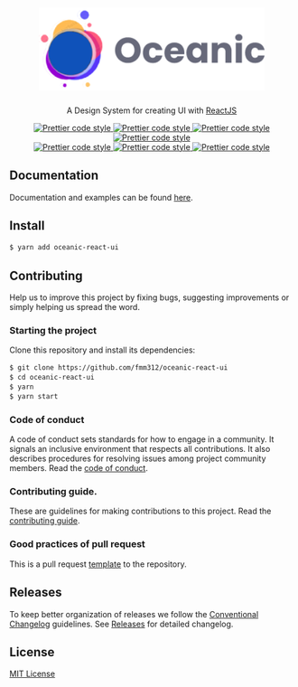 <h1 align="center">
  <a href="https://ocean-ds.github.io/ocean-web/index.html">
    <img alt="oceanic-logo" src="./assets/logo2.png" width="400">
  </a>
</h1>

<p align="center">
 A Design System for creating UI with <a href="https://pt-br.reactjs.org/">ReactJS</a>
</p>

<p align="center">
  <a href="https://github.com/prettier/prettier">
    <img alt="Prettier code style" src="https://img.shields.io/badge/version-1.0.0-5FC754.svg">
  </a>
  <a href="https://github.com/prettier/prettier">
    <img alt="Prettier code style" src="https://img.shields.io/badge/docs-storybook-F48041.svg">
  </a>
  <a href="https://github.com/prettier/prettier">
    <img alt="Prettier code style" src="https://img.shields.io/badge/conventional_commits-commitzen-F0584D.svg">
  </a>
  <a href="https://github.com/prettier/prettier">
    <img alt="Prettier code style" src="https://img.shields.io/badge/releases-standart_version-097ABA.svg">
  </a><br />
  <a href="https://github.com/prettier/prettier">
    <img alt="Prettier code style" src="https://img.shields.io/badge/code_patterns-eslint-60C427.svg">
  </a>
  <a href="https://github.com/prettier/prettier">
    <img alt="Prettier code style" src="https://img.shields.io/badge/code_style-prettier-ff69b4.svg">
  </a>
  <a href="https://github.com/prettier/prettier">
    <img alt="Prettier code style" src="https://img.shields.io/badge/license-MIT-768AD1.svg">
  </a>
</p>

## Documentation

Documentation and examples can be found [here]().

## Install

```sh
$ yarn add oceanic-react-ui
```

## Contributing

Help us to improve this project by fixing bugs, suggesting improvements or simply helping us spread the word.

### Starting the project

Clone this repository and install its dependencies:

```sh
$ git clone https://github.com/fmm312/oceanic-react-ui
$ cd oceanic-react-ui
$ yarn
$ yarn start
```

### Code of conduct

A code of conduct sets standards for how to engage in a community. It signals an inclusive environment that respects all contributions. It also describes procedures for resolving issues among project community members. Read the [code of conduct]().

### Contributing guide.

These are guidelines for making contributions to this project. Read the [contributing guide]().

### Good practices of pull request

This is a pull request [template]() to the repository.

## Releases

To keep better organization of releases we follow the [Conventional Changelog](https://github.com/conventional-changelog/standard-version) guidelines. See [Releases]() for detailed changelog.

## License

[MIT License]()
